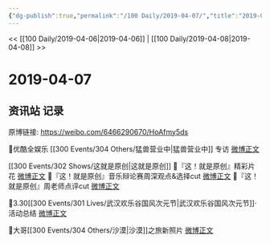 ```yaml
---
{"dg-publish":true,"permalink":"/100 Daily/2019-04-07/","title":"2019-04-07","created":"2023-03-11T21:11:31.125+08:00","updated":"2023-03-11T21:12:47.261+08:00"}
---
```



<< [[100 Daily/2019-04-06\|2019-04-06]] | [[100 Daily/2019-04-08\|2019-04-08]] >>

# 2019-04-07

## 资讯站 记录

原博链接: https://weibo.com/6466290670/HoAfmy5ds

🌿优酷全娱乐 [[300 Events/304 Others/猛兽营业中\|猛兽营业中]] 专访 [微博正文](https://weibo.com/6466290670/Hou0w2EcZ)

[[300 Events/302 Shows/这就是原创\|这就是原创]]
🌿『这！就是原创』精彩片花 [微博正文](https://weibo.com/6466290670/Hov4WzImZ)
🌿『这！就是原创』音乐辩论赛周深观点&选择cut [微博正文](https://weibo.com/6466290670/Hoveo1pBO)
🌿『这！就是原创』周老师点评cut [微博正文](https://weibo.com/6466290670/How7Ppuih)

🌿3.30[[300 Events/301 Lives/武汉欢乐谷国风次元节\|武汉欢乐谷国风次元节]]·活动总结 [微博正文](https://weibo.com/6466290670/HovUAwVhg)

🌿大哥[[300 Events/304 Others/沙漠\|沙漠]]之旅新照片 [微博正文](https://weibo.com/6466290670/HoxQzxSUv)
